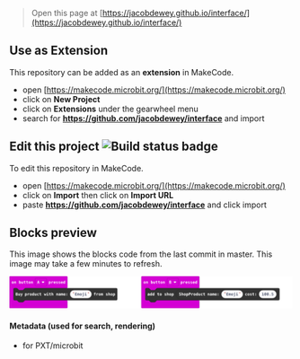 
> Open this page at [https://jacobdewey.github.io/interface/](https://jacobdewey.github.io/interface/)

## Use as Extension

This repository can be added as an **extension** in MakeCode.

* open [https://makecode.microbit.org/](https://makecode.microbit.org/)
* click on **New Project**
* click on **Extensions** under the gearwheel menu
* search for **https://github.com/jacobdewey/interface** and import

## Edit this project ![Build status badge](https://github.com/jacobdewey/interface/workflows/MakeCode/badge.svg)

To edit this repository in MakeCode.

* open [https://makecode.microbit.org/](https://makecode.microbit.org/)
* click on **Import** then click on **Import URL**
* paste **https://github.com/jacobdewey/interface** and click import

## Blocks preview

This image shows the blocks code from the last commit in master.
This image may take a few minutes to refresh.

![A rendered view of the blocks](https://github.com/jacobdewey/interface/raw/master/.github/makecode/blocks.png)

#### Metadata (used for search, rendering)

* for PXT/microbit
<script src="https://makecode.com/gh-pages-embed.js"></script><script>makeCodeRender("{{ site.makecode.home_url }}", "{{ site.github.owner_name }}/{{ site.github.repository_name }}");</script>
